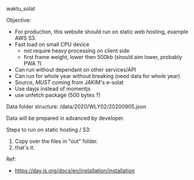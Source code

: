 waktu_solat

Objective:
- For production, this website should run on static web hosting, example AWS S3.
- Fast load on small CPU device
	- not require heavy processing on client side
	- first frame weight, lower then 500kb (should aim lower, probably PWA ?)
- Can run without dependant on other services/API
- Can run for whole year without breaking (need data for whole year)
- Source, *MUST* coming from JAKIM's e-solat
- Use dayjs instead of momentjs
- use unfetch package (500 bytes ?)

Data folder structure:
/data/2020/WLY02/20200905.json

Data will be prepared in advanced by developer.

Steps to run on static hosting / S3:
1. Copy over the files in "out" folder.
2. that's it.


Ref:
- https://day.js.org/docs/en/installation/installation